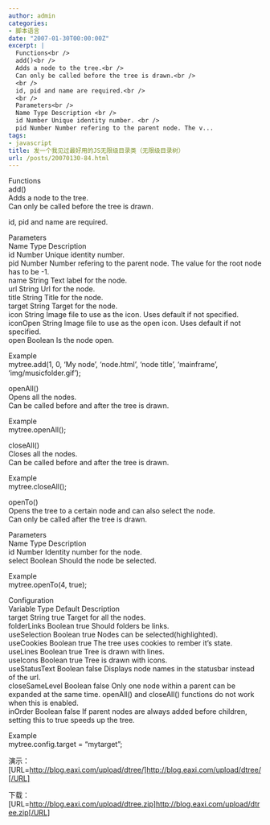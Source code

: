 ```yaml
---
author: admin
categories:
- 脚本语言
date: "2007-01-30T00:00:00Z"
excerpt: |
  Functions<br />
  add()<br />
  Adds a node to the tree.<br />
  Can only be called before the tree is drawn.<br />
  <br />
  id, pid and name are required.<br />
  <br />
  Parameters<br />
  Name Type Description <br />
  id Number Unique identity number. <br />
  pid Number Number refering to the parent node. The v...
tags:
- javascript
title: 发一个我见过最好用的JS无限级目录类（无限级目录树）
url: /posts/20070130-84.html
---
```

Functions  
add()  
Adds a node to the tree.  
Can only be called before the tree is drawn.

id, pid and name are required.

Parameters  
Name Type Description   
id Number Unique identity number.   
pid Number Number refering to the parent node. The value for the root node has to be -1.   
name String Text label for the node.   
url String Url for the node.   
title String Title for the node.   
target String Target for the node.   
icon String Image file to use as the icon. Uses default if not specified.   
iconOpen String Image file to use as the open icon. Uses default if not specified.   
open Boolean Is the node open. 

Example  
mytree.add(1, 0, &#8216;My node&#8217;, &#8216;node.html&#8217;, &#8216;node title&#8217;, &#8216;mainframe&#8217;, &#8216;img/musicfolder.gif&#8217;);

openAll()  
Opens all the nodes.  
Can be called before and after the tree is drawn.

Example  
mytree.openAll();

closeAll()  
Closes all the nodes.  
Can be called before and after the tree is drawn.

Example  
mytree.closeAll();

openTo()  
Opens the tree to a certain node and can also select the node.  
Can only be called after the tree is drawn.

Parameters  
Name Type Description   
id Number Identity number for the node.   
select Boolean Should the node be selected. 

Example  
mytree.openTo(4, true);

Configuration  
Variable Type Default Description   
target String true Target for all the nodes.   
folderLinks Boolean true Should folders be links.   
useSelection Boolean true Nodes can be selected(highlighted).   
useCookies Boolean true The tree uses cookies to rember it&#8217;s state.   
useLines Boolean true Tree is drawn with lines.   
useIcons Boolean true Tree is drawn with icons.   
useStatusText Boolean false Displays node names in the statusbar instead of the url.   
closeSameLevel Boolean false Only one node within a parent can be expanded at the same time. openAll() and closeAll() functions do not work when this is enabled.   
inOrder Boolean false If parent nodes are always added before children, setting this to true speeds up the tree. 

Example  
mytree.config.target = &#8220;mytarget&#8221;;

演示：[URL=http://blog.eaxi.com/upload/dtree/]http://blog.eaxi.com/upload/dtree/[/URL]

下载：[URL=http://blog.eaxi.com/upload/dtree.zip]http://blog.eaxi.com/upload/dtree.zip[/URL]